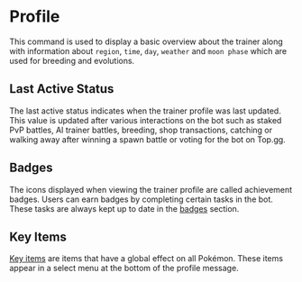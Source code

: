 # Profile

This command is used to display a basic overview about the trainer along with information about `region`, `time`, `day`, `weather` and `moon phase` which are used for breeding and evolutions.

## Last Active Status

The last active status indicates when the trainer profile was last updated.
This value is updated after various interactions on the bot such as staked PvP battles, AI trainer battles, breeding, shop transactions, catching or walking away after winning a spawn battle or voting for the bot on Top.gg.

## Badges

The icons displayed when viewing the trainer profile are called achievement badges. Users can earn badges by completing certain tasks in the bot. These tasks are always kept up to date in the [badges](../strategies/badges.html) section.

## Key Items

[Key items](https://bulbapedia.bulbagarden.net/wiki/Key_Item) are items that have a global effect on all Pokémon. These items appear in a select menu at the bottom of the profile message.